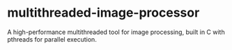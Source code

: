 # multithreaded-image-processor
A high-performance multithreaded tool for image processing,  built in C with pthreads for parallel execution.
